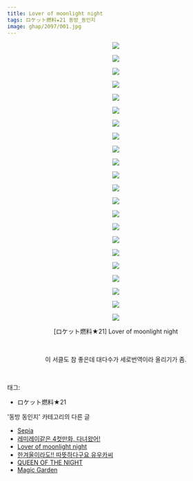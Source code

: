 ```yaml
---
title: Lover of moonlight night
tags: ロケット燃料★21 동방_동인지
image: ghap/2097/001.jpg
---
```

<div class="article">
<p style="text-align: center; clear: none; float: none;"><img src="{{ site.nasurl }}/ghap/2097/001.jpg"/></p>
<p style="text-align: center; clear: none; float: none;"><img src="{{ site.nasurl }}/ghap/2097/002.jpg"/></p>
<p style="text-align: center; clear: none; float: none;"><img src="{{ site.nasurl }}/ghap/2097/003.jpg"/></p>
<p style="text-align: center; clear: none; float: none;"><img src="{{ site.nasurl }}/ghap/2097/004.jpg"/></p>
<p style="text-align: center; clear: none; float: none;"><img src="{{ site.nasurl }}/ghap/2097/005.jpg"/></p>
<p style="text-align: center; clear: none; float: none;"><img src="{{ site.nasurl }}/ghap/2097/006.jpg"/></p>
<p style="text-align: center; clear: none; float: none;"><img src="{{ site.nasurl }}/ghap/2097/007.jpg"/></p>
<p style="text-align: center; clear: none; float: none;"><img src="{{ site.nasurl }}/ghap/2097/008.jpg"/></p>
<p style="text-align: center; clear: none; float: none;"><img src="{{ site.nasurl }}/ghap/2097/009.jpg"/></p>
<p style="text-align: center; clear: none; float: none;"><img src="{{ site.nasurl }}/ghap/2097/010.jpg"/></p>
<p style="text-align: center; clear: none; float: none;"><img src="{{ site.nasurl }}/ghap/2097/011.jpg"/></p>
<p style="text-align: center; clear: none; float: none;"><img src="{{ site.nasurl }}/ghap/2097/012.jpg"/></p>
<p style="text-align: center; clear: none; float: none;"><img src="{{ site.nasurl }}/ghap/2097/013.jpg"/></p>
<p style="text-align: center; clear: none; float: none;"><img src="{{ site.nasurl }}/ghap/2097/014.jpg"/></p>
<p style="text-align: center; clear: none; float: none;"><img src="{{ site.nasurl }}/ghap/2097/015.jpg"/></p>
<p style="text-align: center; clear: none; float: none;"><img src="{{ site.nasurl }}/ghap/2097/016.jpg"/></p>
<p style="text-align: center; clear: none; float: none;"><img src="{{ site.nasurl }}/ghap/2097/017.jpg"/></p>
<p style="text-align: center; clear: none; float: none;"><img src="{{ site.nasurl }}/ghap/2097/018.jpg"/></p>
<p style="text-align: center; clear: none; float: none;"><img src="{{ site.nasurl }}/ghap/2097/019.jpg"/></p>
<p style="text-align: center; clear: none; float: none;"><img src="{{ site.nasurl }}/ghap/2097/020.jpg"/></p>
<p style="text-align: center; clear: none; float: none;"><img src="{{ site.nasurl }}/ghap/2097/021.jpg"/></p>
<p style="text-align: center; clear: none; float: none;"><img src="{{ site.nasurl }}/ghap/2097/022.jpg"/></p>
<p style="text-align: center; clear: none; float: none;">[ロケット燃料★21] Lover of moonlight night</p>
<p style="text-align: center; clear: none; float: none;"><br/></p>
<p style="text-align: center; clear: none; float: none;">이 서클도 참 좋은데 대다수가 세로번역이라 올리기가 좀.</p>
<p><br/></p>
</div><div class="tagTrail">
<p>태그: </p>
<ul>
<li>ロケット燃料★21</li>
</ul>
</div><div class="another">
<p>'동방 동인지' 카테고리의 다른 글</p>
<ul>
<li><a href="/2016-09-11-ghap_2100">Sepia</a></li>
<li><a href="/2016-09-11-ghap_2099">레미레이같은 4컷만화, 다녀왔어!</a></li>
<li><a href="/2016-09-10-ghap_2097">Lover of moonlight night</a></li>
<li><a href="/2016-09-10-ghap_2096">한겨울이라도!! 따뜻하다구요 유우카씨</a></li>
<li><a href="/2016-09-10-ghap_2095">QUEEN OF THE NIGHT</a></li>
<li><a href="/2016-09-10-ghap_2094">Magic Garden</a></li>
</ul>
</div><div class="cb_module cb_fluid">
<div class="cb_wrt cb_profile">
</div><!-- commentList close -->
</div>